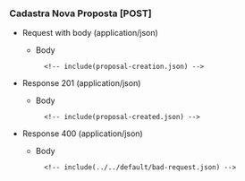 ### Cadastra Nova Proposta [POST]

+ Request with body (application/json)

    + Body

            <!-- include(proposal-creation.json) -->

+ Response 201 (application/json)

    + Body

            <!-- include(proposal-created.json) -->

+ Response 400 (application/json)

    + Body

            <!-- include(../../default/bad-request.json) -->
